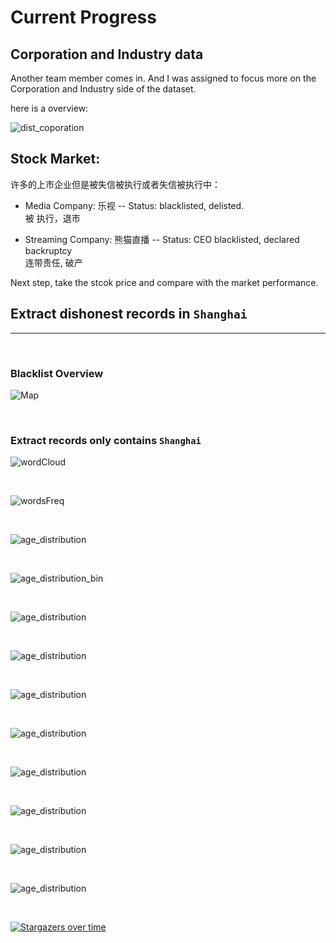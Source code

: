 # Current Progress


## Corporation and Industry data

Another team member comes in. And I was assigned to focus more on the Corporation and Industry side of the dataset. 

here is a overview:  

![dist_coporation](./Coporation/dist_coporation.png)


## Stock Market: 
许多的上市企业但是被失信被执行或者失信被执行中：

- Media Company: 乐视 -- Status: blacklisted, delisted.<br>
  被 执行，退市

- Streaming Company: 熊猫直播 -- Status: CEO blacklisted, declared backruptcy <br>
  连带责任, 破产



Next step, take the stcok price and compare with the market performance.














## Extract dishonest records in `Shanghai`

--- 

<br>

### Blacklist Overview
![Map](img/research_progress/map.png) 

<br>

### Extract records only contains `Shanghai`

![wordCloud](img/research_progress/wordCloud_processing.png) 

<br>

![wordsFreq](img/research_progress/wordProcessing.png)

<br>

![age_distribution](img/research_progress/age_distribution.png)

<br>

![age_distribution_bin](img/research_progress/age_distribution_bin.png)



<br>

![age_distribution](img/research_progress/distribution_density.png)


<br>

![age_distribution](img/research_progress/dodge2_ageDist.png)


<br>

![age_distribution](img/research_progress/publish_date.png)


<br>

![age_distribution](img/research_progress/registration_date.png)


<br>

![age_distribution](img/research_progress/combined_plots.png)


<br>

![age_distribution](img/research_progress/corporation_blackListed.png)


<br>

![age_distribution](img/research_progress/barplot_corporation_blacklisted.png)

<br>

![age_distribution](img/research_progress/Court_distribution.png)


<br>



[![Stargazers over time](https://starchart.cc/JunjieLeiCoe/WebScraper_Research2020S.svg)](https://starchart.cc/JunjieLeiCoe/WebSraper_Research2020S)
